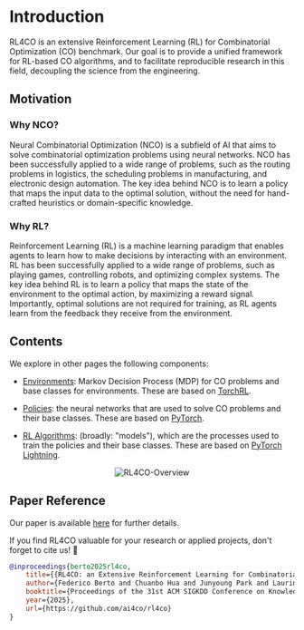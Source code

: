 # Introduction

RL4CO is an extensive Reinforcement Learning (RL) for Combinatorial Optimization (CO) benchmark. Our goal is to provide a unified framework for RL-based CO algorithms, and to facilitate reproducible research in this field, decoupling the science from the engineering.




## Motivation

### Why NCO?
Neural Combinatorial Optimization (NCO) is a subfield of AI that aims to solve combinatorial optimization problems using neural networks. NCO has been successfully applied to a wide range of problems, such as the routing problems in logistics, the scheduling problems in manufacturing, and electronic design automation. The key idea behind NCO is to learn a policy that maps the input data to the optimal solution, without the need for hand-crafted heuristics or domain-specific knowledge.


### Why RL?
Reinforcement Learning (RL) is a machine learning paradigm that enables agents to learn how to make decisions by interacting with an environment. RL has been successfully applied to a wide range of problems, such as playing games, controlling robots, and optimizing complex systems. The key idea behind RL is to learn a policy that maps the state of the environment to the optimal action, by maximizing a reward signal. Importantly, optimal solutions are not required for training, as RL agents learn from the feedback they receive from the environment.



## Contents

We explore in other pages the following components:

- [Environments](environments.md): Markov Decision Process (MDP) for CO problems and base classes for environments. These are based on [TorchRL](https://pytorch.org/rl/stable/index.html).

- [Policies](policies.md): the neural networks that are used to solve CO problems and their base classes. These are based on [PyTorch](https://pytorch.org/).

- [RL Algorithms](rl.md): (broadly: "models"), which are the processes used to train the policies and their base classes. These are based on [PyTorch Lightning](https://lightning.ai/docs/pytorch/stable/).


<div align="center">
  <img src="https://github.com/ai4co/rl4co/assets/48984123/0e409784-05a9-4799-b7aa-6c0f76ecf27f" alt="RL4CO-Overview" style="max-width: 90%;">
</div>


## Paper Reference

Our paper is available [here](https://arxiv.org/abs/2306.17100) for further details.

If you find RL4CO valuable for your research or applied projects, don't forget to cite us! 🚀

```bibtex
@inproceedings{berto2025rl4co,
    title={{RL4CO: an Extensive Reinforcement Learning for Combinatorial Optimization Benchmark}},
    author={Federico Berto and Chuanbo Hua and Junyoung Park and Laurin Luttmann and Yining Ma and Fanchen Bu and Jiarui Wang and Haoran Ye and Minsu Kim and Sanghyeok Choi and Nayeli Gast Zepeda and Andr\'e Hottung and Jianan Zhou and Jieyi Bi and Yu Hu and Fei Liu and Hyeonah Kim and Jiwoo Son and Haeyeon Kim and Davide Angioni and Wouter Kool and Zhiguang Cao and Jie Zhang and Kijung Shin and Cathy Wu and Sungsoo Ahn and Guojie Song and Changhyun Kwon and Lin Xie and Jinkyoo Park},
    booktitle={Proceedings of the 31st ACM SIGKDD Conference on Knowledge Discovery and Data Mining},
    year={2025},
    url={https://github.com/ai4co/rl4co}
}
```
